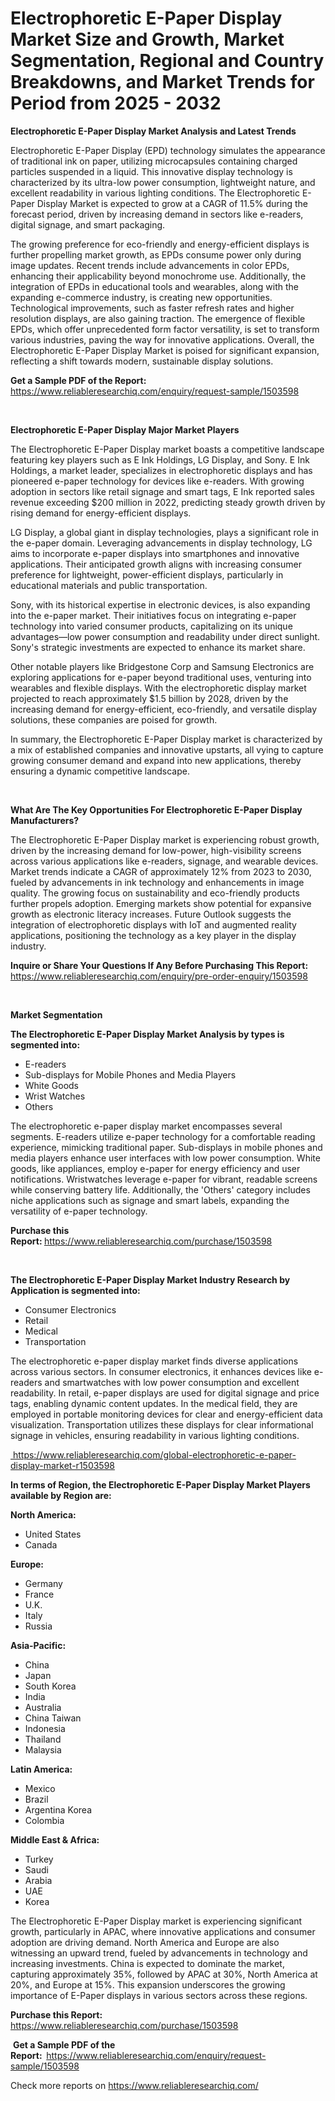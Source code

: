<p><h1>Electrophoretic E-Paper Display Market Size and Growth, Market Segmentation, Regional and Country Breakdowns, and Market Trends for Period from 2025 -  2032</h1></p><p><strong>Electrophoretic E-Paper Display Market Analysis and Latest Trends</strong></p>
<p><p>Electrophoretic E-Paper Display (EPD) technology simulates the appearance of traditional ink on paper, utilizing microcapsules containing charged particles suspended in a liquid. This innovative display technology is characterized by its ultra-low power consumption, lightweight nature, and excellent readability in various lighting conditions. The Electrophoretic E-Paper Display Market is expected to grow at a CAGR of 11.5% during the forecast period, driven by increasing demand in sectors like e-readers, digital signage, and smart packaging.</p><p>The growing preference for eco-friendly and energy-efficient displays is further propelling market growth, as EPDs consume power only during image updates. Recent trends include advancements in color EPDs, enhancing their applicability beyond monochrome use. Additionally, the integration of EPDs in educational tools and wearables, along with the expanding e-commerce industry, is creating new opportunities. Technological improvements, such as faster refresh rates and higher resolution displays, are also gaining traction. The emergence of flexible EPDs, which offer unprecedented form factor versatility, is set to transform various industries, paving the way for innovative applications. Overall, the Electrophoretic E-Paper Display Market is poised for significant expansion, reflecting a shift towards modern, sustainable display solutions.</p></p>
<p><strong>Get a Sample PDF of the Report:&nbsp;</strong> <a href="https://www.reliableresearchiq.com/enquiry/request-sample/1503598?utm_campaign=2727&utm_medium=2&utm_source=Github&utm_content=ia&utm_term=23032025&utm_id=electrophoretic-e-paper-display">https://www.reliableresearchiq.com/enquiry/request-sample/1503598</a></p>
<p>&nbsp;</p>
<p><strong>Electrophoretic E-Paper Display Major Market Players</strong></p>
<p><p>The Electrophoretic E-Paper Display market boasts a competitive landscape featuring key players such as E Ink Holdings, LG Display, and Sony. E Ink Holdings, a market leader, specializes in electrophoretic displays and has pioneered e-paper technology for devices like e-readers. With growing adoption in sectors like retail signage and smart tags, E Ink reported sales revenue exceeding $200 million in 2022, predicting steady growth driven by rising demand for energy-efficient displays.</p><p>LG Display, a global giant in display technologies, plays a significant role in the e-paper domain. Leveraging advancements in display technology, LG aims to incorporate e-paper displays into smartphones and innovative applications. Their anticipated growth aligns with increasing consumer preference for lightweight, power-efficient displays, particularly in educational materials and public transportation.</p><p>Sony, with its historical expertise in electronic devices, is also expanding into the e-paper market. Their initiatives focus on integrating e-paper technology into varied consumer products, capitalizing on its unique advantages—low power consumption and readability under direct sunlight. Sony's strategic investments are expected to enhance its market share.</p><p>Other notable players like Bridgestone Corp and Samsung Electronics are exploring applications for e-paper beyond traditional uses, venturing into wearables and flexible displays. With the electrophoretic display market projected to reach approximately $1.5 billion by 2028, driven by the increasing demand for energy-efficient, eco-friendly, and versatile display solutions, these companies are poised for growth.</p><p>In summary, the Electrophoretic E-Paper Display market is characterized by a mix of established companies and innovative upstarts, all vying to capture growing consumer demand and expand into new applications, thereby ensuring a dynamic competitive landscape.</p></p>
<p>&nbsp;</p>
<p><strong>What Are The Key Opportunities For Electrophoretic E-Paper Display Manufacturers?</strong></p>
<p><p>The Electrophoretic E-Paper Display market is experiencing robust growth, driven by the increasing demand for low-power, high-visibility screens across various applications like e-readers, signage, and wearable devices. Market trends indicate a CAGR of approximately 12% from 2023 to 2030, fueled by advancements in ink technology and enhancements in image quality. The growing focus on sustainability and eco-friendly products further propels adoption. Emerging markets show potential for expansive growth as electronic literacy increases. Future Outlook suggests the integration of electrophoretic displays with IoT and augmented reality applications, positioning the technology as a key player in the display industry.</p></p>
<p><strong>Inquire or Share Your Questions If Any Before Purchasing This Report:</strong> <a href="https://www.reliableresearchiq.com/enquiry/pre-order-enquiry/1503598?utm_campaign=2727&utm_medium=2&utm_source=Github&utm_content=ia&utm_term=23032025&utm_id=electrophoretic-e-paper-display">https://www.reliableresearchiq.com/enquiry/pre-order-enquiry/1503598</a></p>
<p>&nbsp;</p>
<p><strong>Market Segmentation</strong></p>
<p><strong>The Electrophoretic E-Paper Display Market Analysis by types is segmented into:</strong></p>
<p><ul><li>E-readers</li><li>Sub-displays for Mobile Phones and Media Players</li><li>White Goods</li><li>Wrist Watches</li><li>Others</li></ul></p>
<p><p>The electrophoretic e-paper display market encompasses several segments. E-readers utilize e-paper technology for a comfortable reading experience, mimicking traditional paper. Sub-displays in mobile phones and media players enhance user interfaces with low power consumption. White goods, like appliances, employ e-paper for energy efficiency and user notifications. Wristwatches leverage e-paper for vibrant, readable screens while conserving battery life. Additionally, the 'Others' category includes niche applications such as signage and smart labels, expanding the versatility of e-paper technology.</p></p>
<p><strong>Purchase this Report:&nbsp;</strong><a href="https://www.reliableresearchiq.com/purchase/1503598?utm_campaign=2727&utm_medium=2&utm_source=Github&utm_content=ia&utm_term=23032025&utm_id=electrophoretic-e-paper-display">https://www.reliableresearchiq.com/purchase/1503598</a></p>
<p>&nbsp;</p>
<p><strong>The Electrophoretic E-Paper Display Market Industry Research by Application is segmented into:</strong></p>
<p><ul><li>Consumer Electronics</li><li>Retail</li><li>Medical</li><li>Transportation</li></ul></p>
<p><p>The electrophoretic e-paper display market finds diverse applications across various sectors. In consumer electronics, it enhances devices like e-readers and smartwatches with low power consumption and excellent readability. In retail, e-paper displays are used for digital signage and price tags, enabling dynamic content updates. In the medical field, they are employed in portable monitoring devices for clear and energy-efficient data visualization. Transportation utilizes these displays for clear informational signage in vehicles, ensuring readability in various lighting conditions.</p></p>
<p><a href="https://www.reliableresearchiq.com/global-electrophoretic-e-paper-display-market-r1503598?utm_campaign=2727&utm_medium=2&utm_source=Github&utm_content=ia&utm_term=23032025&utm_id=electrophoretic-e-paper-display">&nbsp;https://www.reliableresearchiq.com/global-electrophoretic-e-paper-display-market-r1503598</a></p>
<p><strong>In terms of Region, the Electrophoretic E-Paper Display Market Players available by Region are:</strong></p>
<p>
    <p> <strong> North America: </strong>
        <ul>
            <li>United States</li>
            <li>Canada</li>
        </ul>
        </p> 
    <p> <strong> Europe: </strong>
        <ul>
            <li>Germany</li>
            <li>France</li>
            <li>U.K.</li>
            <li>Italy</li>
            <li>Russia</li>
        </ul>
        </p> 
    <p> <strong> Asia-Pacific: </strong>
        <ul>
            <li>China</li>
            <li>Japan</li>
            <li>South Korea</li>
            <li>India</li>
            <li>Australia</li>
            <li>China Taiwan</li>
            <li>Indonesia</li>
            <li>Thailand</li>
            <li>Malaysia</li>
        </ul>
        </p> 
    <p> <strong> Latin America: </strong>
        <ul>
            <li>Mexico</li>
            <li>Brazil</li>
            <li>Argentina Korea</li>
            <li>Colombia</li>
        </ul>
        </p> 
    <p> <strong> Middle East & Africa: </strong>
        <ul>
            <li>Turkey</li>
            <li>Saudi</li>
            <li>Arabia</li>
            <li>UAE</li>
            <li>Korea</li>
        </ul>
    </p>
    </p>
<p><p>The Electrophoretic E-Paper Display market is experiencing significant growth, particularly in APAC, where innovative applications and consumer adoption are driving demand. North America and Europe are also witnessing an upward trend, fueled by advancements in technology and increasing investments. China is expected to dominate the market, capturing approximately 35%, followed by APAC at 30%, North America at 20%, and Europe at 15%. This expansion underscores the growing importance of E-Paper displays in various sectors across these regions.</p></p>
<p><strong>Purchase this Report: </strong><a href="https://www.reliableresearchiq.com/purchase/1503598?utm_campaign=2727&utm_medium=2&utm_source=Github&utm_content=ia&utm_term=23032025&utm_id=electrophoretic-e-paper-display">https://www.reliableresearchiq.com/purchase/1503598</a></p>
<p>&nbsp;<strong>Get a Sample PDF of the Report:&nbsp;&nbsp;</strong><a href="https://www.reliableresearchiq.com/enquiry/request-sample/1503598?utm_campaign=2727&utm_medium=2&utm_source=Github&utm_content=ia&utm_term=23032025&utm_id=electrophoretic-e-paper-display">https://www.reliableresearchiq.com/enquiry/request-sample/1503598</a></p>
<p><strong></strong></p>
<p>Check more reports on <a href="https://www.reliableresearchiq.com/?utm_campaign=2727&utm_medium=2&utm_source=Github&utm_content=ia&utm_term=23032025&utm_id=electrophoretic-e-paper-display">https://www.reliableresearchiq.com/</a></p>